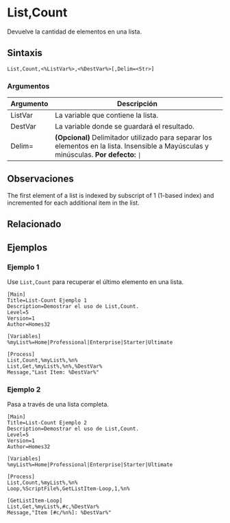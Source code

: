# List,Count

Devuelve la cantidad de elementos en una lista.

## Sintaxis

```pebakery
List,Count,<%ListVar%>,<%DestVar%>[,Delim=<Str>]
```

### Argumentos

| Argumento | Descripción |
| --- | --- |
| ListVar | La variable que contiene la lista. |
| DestVar |La variable donde se guardará el resultado. |
| Delim= | **(Opcional)** Delimitador utilizado para separar los elementos en la lista. Insensible a Mayúsculas y minúsculas. **Por defecto:** `\|` |

## Observaciones

The first element of a list is indexed by subscript of 1 (1-based index) and incremented for each additional item in the list.

## Relacionado

## Ejemplos

### Ejemplo 1

Use `List,Count` para recuperar el último elemento en una lista.

```pebakery
[Main]
Title=List-Count Ejemplo 1
Description=Demostrar el uso de List,Count.
Level=5
Version=1
Author=Homes32

[Variables]
%myList%=Home|Professional|Enterprise|Starter|Ultimate

[Process]
List,Count,%myList%,%n%
List,Get,%myList%,%n%,%DestVar%
Message,"Last Item: %DestVar%"
```

### Ejemplo 2

Pasa a través de una lista completa.

```pebakery
[Main]
Title=List-Count Ejemplo 2
Description=Demostrar el uso de List,Count.
Level=5
Version=1
Author=Homes32

[Variables]
%myList%=Home|Professional|Enterprise|Starter|Ultimate

[Process]
List,Count,%myList%,%n%
Loop,%ScriptFile%,GetListItem-Loop,1,%n%

[GetListItem-Loop]
List,Get,%myList%,#c,%DestVar%
Message,"Item [#c/%n%]: %DestVar%"
```
